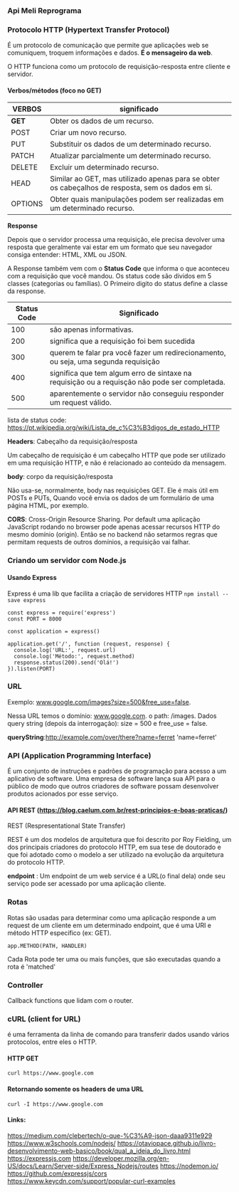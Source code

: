 ### Api Meli Reprograma






### Protocolo HTTP (Hypertext Transfer Protocol)

É um protocolo de comunicação que permite que aplicações web se comuniquem, troquem informações e dados. __É o mensageiro da web__. 

O HTTP funciona como um protocolo de requisição-resposta entre cliente e servidor. 


#### Verbos/métodos (foco no GET) 

VERBOS | significado
------------ | -------------
__GET__| Obter os dados de um recurso.
POST |	Criar um novo recurso.
PUT	| Substituir os dados de um determinado recurso.
PATCH |	Atualizar parcialmente um determinado recurso.
DELETE | Excluir um determinado recurso.
HEAD | Similar ao GET, mas utilizado apenas para se obter os cabeçalhos de resposta, sem os dados em si.
OPTIONS	| Obter quais manipulações podem ser realizadas em um determinado recurso.

**Response**

Depois que o servidor processa uma requisição, ele precisa devolver uma resposta que geralmente vai estar em um formato que seu navegador consiga entender: HTML, XML ou JSON.

A Response também vem com o __Status Code__ que informa o que aconteceu com a requisição que você mandou.
Os status code são dividos em 5 classes (categorias ou famílias). O Primeiro digito do status define a classe da response. 

Status Code | Significado
------------ | -------------
100 | são apenas informativas.
200 | significa que a requisição foi bem sucedida
300 | querem te falar pra você fazer um redirecionamento, ou seja, uma segunda requisição
400 | significa que tem algum erro de sintaxe na requisição ou a requisção não pode ser completada. 
500 | aparentemente o servidor não conseguiu responder um request válido.  

lista de status code: https://pt.wikipedia.org/wiki/Lista_de_c%C3%B3digos_de_estado_HTTP 

__Headers__: Cabeçalho da requisição/resposta

Um cabeçalho de requisição é um cabeçalho HTTP que pode ser utilizado em uma requisição HTTP, e não é relacionado ao conteúdo da mensagem.

__body__: corpo da requisição/resposta 

Não usa-se, normalmente, body nas requisições GET. Ele é mais útil em POSTs e PUTs,
Quando você envia os dados de um formulário de uma página HTML, por exemplo. 

__CORS__: Cross-Origin Resource Sharing. Por default uma aplicação JavaScript rodando no browser pode apenas acessar recursos HTTP do mesmo domínio (origin). 
Então se no backend não setarmos regras que permitam requests de outros domínios, a requisição vai falhar. 


### Criando um servidor com Node.js

#### Usando Express
Express é uma lib que facilita a criação de servidores HTTP
`npm install --save express`

```
const express = require('express')
const PORT = 8000

const application = express()

application.get('/', function (request, response) {
  console.log('URL:', request.url)
  console.log('Método:', request.method)
  response.status(200).send('Olá!')
}).listen(PORT)
```


### URL
Exemplo: www.google.com/images?size=500&free_use=false.

Nessa URL temos o domínio: www.google.com.
o path: /images.
Dados query string (depois da interrogação): size = 500 e free_use = false.

__queryString__:http://example.com/over/there?name=ferret  'name=ferret' 




### API (Application Programming Interface)

É um conjunto de instruções e padrões de programação para acesso a um aplicativo de software. Uma empresa de software lança sua API para o público de modo que outros criadores de software possam desenvolver produtos acionados por esse serviço.

#### API REST (https://blog.caelum.com.br/rest-principios-e-boas-praticas/)
REST (Respresentational State Transfer)

REST é um dos modelos de arquitetura que foi descrito por Roy Fielding, um dos principais criadores do protocolo HTTP, em sua tese de doutorado e que foi adotado como o modelo a ser utilizado na evolução da arquitetura do protocolo HTTP.


__endpoint__ : Um endpoint de um web service é a URL(o final dela) onde seu serviço pode ser acessado por uma aplicação cliente.   

### Rotas

Rotas são usadas para determinar como uma aplicação responde a um request de um cliente em um determinado endpoint, que é uma URI e método HTTP específico (ex: GET).

```
app.METHOD(PATH, HANDLER)
```

Cada Rota pode ter uma ou mais funções, que são executadas quando a rota é 'matched'


### Controller 
Callback functions que lidam com o router. 


### cURL (client for URL)
é uma ferramenta da linha de comando para transferir dados usando vários protocolos, entre eles o HTTP. 

#### HTTP GET 
``` curl https://www.google.com ``` 

#### Retornando somente os headers de uma URL 
```curl -I https://www.google.com ```

#### Links:
https://medium.com/clebertech/o-que-%C3%A9-json-daaa9311e929
https://www.w3schools.com/nodejs/
https://otaviopace.github.io/livro-desenvolvimento-web-basico/book/qual_a_ideia_do_livro.html 
https://expressjs.com
https://developer.mozilla.org/en-US/docs/Learn/Server-side/Express_Nodejs/routes
https://nodemon.io/
https://github.com/expressjs/cors
https://www.keycdn.com/support/popular-curl-examples